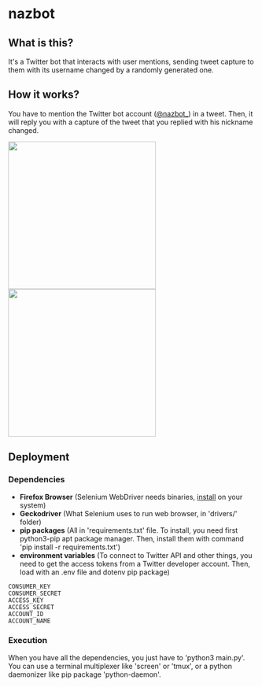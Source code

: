 # nazbot
## What is this?
It's a Twitter bot that interacts with user mentions, sending tweet capture to them with its username changed by a randomly generated one.

## How it works?
You have to mention the Twitter bot account ([@nazbot_](https://twitter.com/nazbot_)) in a tweet. Then, it will reply you with a capture of the tweet that you replied with his nickname changed.

<img src="https://raw.githubusercontent.com/gitatmanu/nazbot/main/docs/howitworks_1.png" width="300" /><img src="https://raw.githubusercontent.com/gitatmanu/nazbot/main/docs/howitworks_2.png" width="300" />


## Deployment
### Dependencies
- **Firefox Browser** (Selenium WebDriver needs binaries, [install](https://www.mozilla.org/es-ES/firefox/new/) on your system)
- **Geckodriver** (What Selenium uses to run web browser, in 'drivers/' folder)
- **pip packages** (All in 'requirements.txt' file. To install, you need first python3-pip apt package manager. Then, install them with command 'pip install -r requirements.txt')
- **environment variables** (To connect to Twitter API and other things, you need to get the access tokens from a Twitter developer account. Then, load with an .env file and dotenv pip package)
~~~
CONSUMER_KEY
CONSUMER_SECRET
ACCESS_KEY
ACCESS_SECRET
ACCOUNT_ID
ACCOUNT_NAME
~~~
### Execution
When you have all the dependencies, you just have to 'python3 main.py'. 
You can use a terminal multiplexer like 'screen' or 'tmux', or a python daemonizer like pip package 'python-daemon'.
